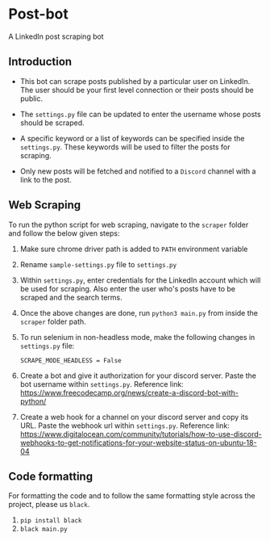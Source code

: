 # Post-bot

A LinkedIn post scraping bot

## Introduction

- This bot can scrape posts published by a particular user on LinkedIn. The user should be your first level connection or their posts should be public.

- The `settings.py` file can be updated to enter the username whose posts should be scraped.

- A specific keyword or a list of keywords can be specified inside the `settings.py`. These keywords will be used to filter the posts for scraping.

- Only new posts will be fetched and notified to a `Discord` channel with a link to the post.

## Web Scraping

To run the python script for web scraping, navigate to the `scraper` folder and follow the below given steps:

1. Make sure chrome driver path is added to `PATH` environment variable

2. Rename `sample-settings.py` file to `settings.py`

3. Within `settings.py`, enter credentials for the LinkedIn account which will be used for scraping. Also enter the user who's posts have to be scraped and the search terms.

4. Once the above changes are done, run `python3 main.py` from inside the `scraper` folder path.

5. To run selenium in non-headless mode, make the following changes in `settings.py` file:

   ```
   SCRAPE_MODE_HEADLESS = False
   ```

6. Create a bot and give it authorization for your discord server. Paste the bot username within `settings.py`. Reference link:
   https://www.freecodecamp.org/news/create-a-discord-bot-with-python/

7. Create a web hook for a channel on your discord server and copy its URL. Paste the webhook url within `settings.py`. Reference link:
   https://www.digitalocean.com/community/tutorials/how-to-use-discord-webhooks-to-get-notifications-for-your-website-status-on-ubuntu-18-04

## Code formatting
For formatting the code and to follow the same formatting style across the project, please us `black`.
1. `pip install black`
2. `black main.py`